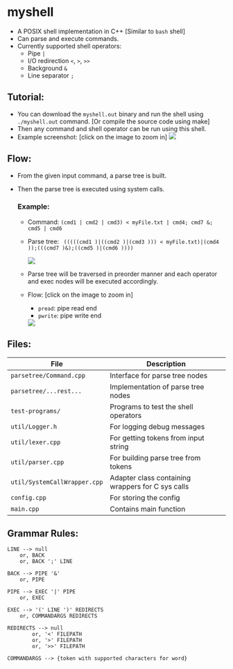 # myshell
- A POSIX shell implementation in C++ [Similar to `bash` shell]
- Can parse and execute commands.
- Currently supported shell operators: 
    - Pipe `|`
    - I/O redirection `<`, `>`, `>>`
    - Background `&`
    - Line separator `;`



## Tutorial:
- You can download the `myshell.out` binary and run the shell using `./myshell.out` command. [Or compile the source code using make]
- Then any command and shell operator can be run using this shell.
- Example screenshot: [click on the image to zoom in]
    <img src='readme-files/shell_screenshot.png'>



## Flow:
- From the given input command, a parse tree is built.
- Then the parse tree is executed using system calls.

    ### Example:
    - Command: `(cmd1 | cmd2 | cmd3) < myFile.txt | cmd4; cmd7 &; cmd5 | cmd6`
    - Parse tree: ` (((((cmd1 )|((cmd2 )|(cmd3 ))) < myFile.txt)|(cmd4 ));(((cmd7 )&);((cmd5 )|(cmd6 ))))`
    
        <img src="readme-files/parsetree2..png">

    - Parse tree will be traversed in preorder manner and each operator and exec nodes will be executed accordingly.
    - Flow: [click on the image to zoom in]
        - `pread`: pipe read end
        - `pwrite`: pipe write end
          
        <img src="readme-files/shell_flow.png">

## Files:
| File | Description |
|----------|----------|
| `parsetree/Command.cpp` | Interface for parse tree nodes |
| `parsetree/...rest...` | Implementation of parse tree nodes |
| `test-programs/` | Programs to test the shell operators |
| `util/Logger.h` | For logging debug messages |
| `util/lexer.cpp` | For getting tokens from input string |
| `util/parser.cpp` | For building parse tree from tokens |
| `util/SystemCallWrapper.cpp` | Adapter class containing wrappers for C sys calls |
| `config.cpp` | For storing the config |
| `main.cpp` | Contains main function |

## Grammar Rules:
```
LINE --> null
    or, BACK
    or, BACK ';' LINE

BACK --> PIPE '&'
    or, PIPE

PIPE --> EXEC '|' PIPE
    or, EXEC

EXEC --> '(' LINE ')' REDIRECTS
    or, COMMANDARGS REDIRECTS

REDIRECTS --> null
        or, '<' FILEPATH
        or, '>' FILEPATH
        or, '>>' FILEPATH 

COMMANDARGS --> {token with supported characters for word}
```
